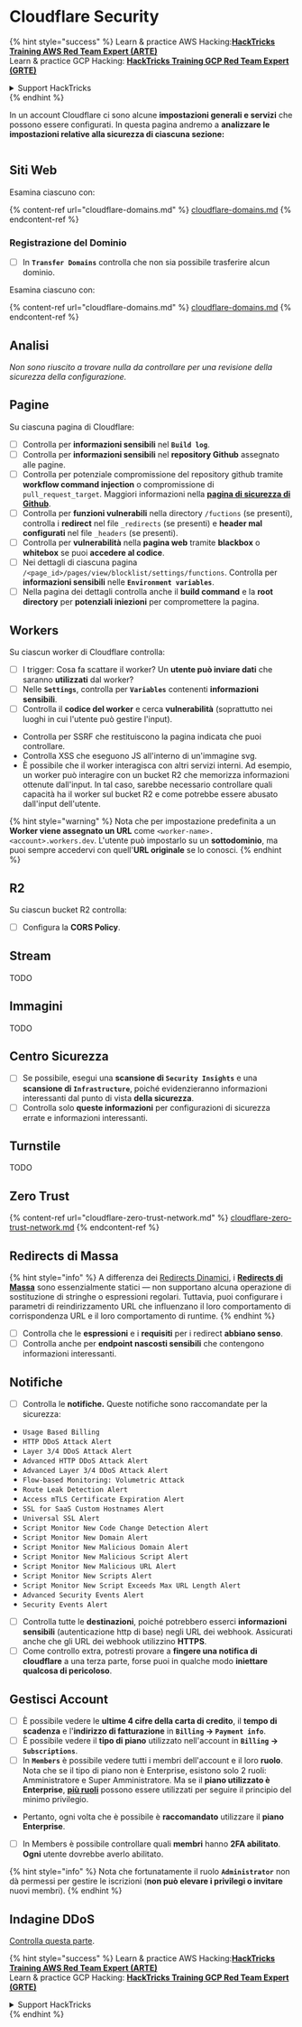 # Cloudflare Security

{% hint style="success" %}
Learn & practice AWS Hacking:<img src="../../.gitbook/assets/image (1) (1).png" alt="" data-size="line">[**HackTricks Training AWS Red Team Expert (ARTE)**](https://training.hacktricks.xyz/courses/arte)<img src="../../.gitbook/assets/image (1) (1).png" alt="" data-size="line">\
Learn & practice GCP Hacking: <img src="../../.gitbook/assets/image (2).png" alt="" data-size="line">[**HackTricks Training GCP Red Team Expert (GRTE)**<img src="../../.gitbook/assets/image (2).png" alt="" data-size="line">](https://training.hacktricks.xyz/courses/grte)

<details>

<summary>Support HackTricks</summary>

* Check the [**subscription plans**](https://github.com/sponsors/carlospolop)!
* **Join the** 💬 [**Discord group**](https://discord.gg/hRep4RUj7f) or the [**telegram group**](https://t.me/peass) or **follow** us on **Twitter** 🐦 [**@hacktricks\_live**](https://twitter.com/hacktricks\_live)**.**
* **Share hacking tricks by submitting PRs to the** [**HackTricks**](https://github.com/carlospolop/hacktricks) and [**HackTricks Cloud**](https://github.com/carlospolop/hacktricks-cloud) github repos.

</details>
{% endhint %}

In un account Cloudflare ci sono alcune **impostazioni generali e servizi** che possono essere configurati. In questa pagina andremo a **analizzare le impostazioni relative alla sicurezza di ciascuna sezione:**

<figure><img src="../../.gitbook/assets/image (117).png" alt=""><figcaption></figcaption></figure>

## Siti Web

Esamina ciascuno con:

{% content-ref url="cloudflare-domains.md" %}
[cloudflare-domains.md](cloudflare-domains.md)
{% endcontent-ref %}

### Registrazione del Dominio

* [ ] In **`Transfer Domains`** controlla che non sia possibile trasferire alcun dominio.

Esamina ciascuno con:

{% content-ref url="cloudflare-domains.md" %}
[cloudflare-domains.md](cloudflare-domains.md)
{% endcontent-ref %}

## Analisi

_Non sono riuscito a trovare nulla da controllare per una revisione della sicurezza della configurazione._

## Pagine

Su ciascuna pagina di Cloudflare:

* [ ] Controlla per **informazioni sensibili** nel **`Build log`**.
* [ ] Controlla per **informazioni sensibili** nel **repository Github** assegnato alle pagine.
* [ ] Controlla per potenziale compromissione del repository github tramite **workflow command injection** o compromissione di `pull_request_target`. Maggiori informazioni nella [**pagina di sicurezza di Github**](../github-security/).
* [ ] Controlla per **funzioni vulnerabili** nella directory `/fuctions` (se presenti), controlla i **redirect** nel file `_redirects` (se presenti) e **header mal configurati** nel file `_headers` (se presenti).
* [ ] Controlla per **vulnerabilità** nella **pagina web** tramite **blackbox** o **whitebox** se puoi **accedere al codice**.
* [ ] Nei dettagli di ciascuna pagina `/<page_id>/pages/view/blocklist/settings/functions`. Controlla per **informazioni sensibili** nelle **`Environment variables`**.
* [ ] Nella pagina dei dettagli controlla anche il **build command** e la **root directory** per **potenziali iniezioni** per compromettere la pagina.

## **Workers**

Su ciascun worker di Cloudflare controlla:

* [ ] I trigger: Cosa fa scattare il worker? Un **utente può inviare dati** che saranno **utilizzati** dal worker?
* [ ] Nelle **`Settings`**, controlla per **`Variables`** contenenti **informazioni sensibili**.
* [ ] Controlla il **codice del worker** e cerca **vulnerabilità** (soprattutto nei luoghi in cui l'utente può gestire l'input).
* Controlla per SSRF che restituiscono la pagina indicata che puoi controllare.
* Controlla XSS che eseguono JS all'interno di un'immagine svg.
* È possibile che il worker interagisca con altri servizi interni. Ad esempio, un worker può interagire con un bucket R2 che memorizza informazioni ottenute dall'input. In tal caso, sarebbe necessario controllare quali capacità ha il worker sul bucket R2 e come potrebbe essere abusato dall'input dell'utente.

{% hint style="warning" %}
Nota che per impostazione predefinita a un **Worker viene assegnato un URL** come `<worker-name>.<account>.workers.dev`. L'utente può impostarlo su un **sottodominio**, ma puoi sempre accedervi con quell'**URL originale** se lo conosci.
{% endhint %}

## R2

Su ciascun bucket R2 controlla:

* [ ] Configura la **CORS Policy**.

## Stream

TODO

## Immagini

TODO

## Centro Sicurezza

* [ ] Se possibile, esegui una **scansione di `Security Insights`** e una **scansione di `Infrastructure`**, poiché evidenzieranno informazioni interessanti dal punto di vista **della sicurezza**.
* [ ] Controlla solo **queste informazioni** per configurazioni di sicurezza errate e informazioni interessanti.

## Turnstile

TODO

## **Zero Trust**

{% content-ref url="cloudflare-zero-trust-network.md" %}
[cloudflare-zero-trust-network.md](cloudflare-zero-trust-network.md)
{% endcontent-ref %}

## Redirects di Massa

{% hint style="info" %}
A differenza dei [Redirects Dinamici](https://developers.cloudflare.com/rules/url-forwarding/dynamic-redirects/), i [**Redirects di Massa**](https://developers.cloudflare.com/rules/url-forwarding/bulk-redirects/) sono essenzialmente statici — non supportano alcuna operazione di sostituzione di stringhe o espressioni regolari. Tuttavia, puoi configurare i parametri di reindirizzamento URL che influenzano il loro comportamento di corrispondenza URL e il loro comportamento di runtime.
{% endhint %}

* [ ] Controlla che le **espressioni** e i **requisiti** per i redirect **abbiano senso**.
* [ ] Controlla anche per **endpoint nascosti sensibili** che contengono informazioni interessanti.

## Notifiche

* [ ] Controlla le **notifiche.** Queste notifiche sono raccomandate per la sicurezza:
* `Usage Based Billing`
* `HTTP DDoS Attack Alert`
* `Layer 3/4 DDoS Attack Alert`
* `Advanced HTTP DDoS Attack Alert`
* `Advanced Layer 3/4 DDoS Attack Alert`
* `Flow-based Monitoring: Volumetric Attack`
* `Route Leak Detection Alert`
* `Access mTLS Certificate Expiration Alert`
* `SSL for SaaS Custom Hostnames Alert`
* `Universal SSL Alert`
* `Script Monitor New Code Change Detection Alert`
* `Script Monitor New Domain Alert`
* `Script Monitor New Malicious Domain Alert`
* `Script Monitor New Malicious Script Alert`
* `Script Monitor New Malicious URL Alert`
* `Script Monitor New Scripts Alert`
* `Script Monitor New Script Exceeds Max URL Length Alert`
* `Advanced Security Events Alert`
* `Security Events Alert`
* [ ] Controlla tutte le **destinazioni**, poiché potrebbero esserci **informazioni sensibili** (autenticazione http di base) negli URL dei webhook. Assicurati anche che gli URL dei webhook utilizzino **HTTPS**.
* [ ] Come controllo extra, potresti provare a **fingere una notifica di cloudflare** a una terza parte, forse puoi in qualche modo **iniettare qualcosa di pericoloso**.

## Gestisci Account

* [ ] È possibile vedere le **ultime 4 cifre della carta di credito**, il **tempo di scadenza** e l'**indirizzo di fatturazione** in **`Billing` -> `Payment info`**.
* [ ] È possibile vedere il **tipo di piano** utilizzato nell'account in **`Billing` -> `Subscriptions`**.
* [ ] In **`Members`** è possibile vedere tutti i membri dell'account e il loro **ruolo**. Nota che se il tipo di piano non è Enterprise, esistono solo 2 ruoli: Amministratore e Super Amministratore. Ma se il **piano utilizzato è Enterprise**, [**più ruoli**](https://developers.cloudflare.com/fundamentals/account-and-billing/account-setup/account-roles/) possono essere utilizzati per seguire il principio del minimo privilegio.
* Pertanto, ogni volta che è possibile è **raccomandato** utilizzare il **piano Enterprise**.
* [ ] In Members è possibile controllare quali **membri** hanno **2FA abilitato**. **Ogni** utente dovrebbe averlo abilitato.

{% hint style="info" %}
Nota che fortunatamente il ruolo **`Administrator`** non dà permessi per gestire le iscrizioni (**non può elevare i privilegi o invitare** nuovi membri).
{% endhint %}

## Indagine DDoS

[Controlla questa parte](cloudflare-domains.md#cloudflare-ddos-protection).

{% hint style="success" %}
Learn & practice AWS Hacking:<img src="../../.gitbook/assets/image (1) (1).png" alt="" data-size="line">[**HackTricks Training AWS Red Team Expert (ARTE)**](https://training.hacktricks.xyz/courses/arte)<img src="../../.gitbook/assets/image (1) (1).png" alt="" data-size="line">\
Learn & practice GCP Hacking: <img src="../../.gitbook/assets/image (2).png" alt="" data-size="line">[**HackTricks Training GCP Red Team Expert (GRTE)**<img src="../../.gitbook/assets/image (2).png" alt="" data-size="line">](https://training.hacktricks.xyz/courses/grte)

<details>

<summary>Support HackTricks</summary>

* Check the [**subscription plans**](https://github.com/sponsors/carlospolop)!
* **Join the** 💬 [**Discord group**](https://discord.gg/hRep4RUj7f) or the [**telegram group**](https://t.me/peass) or **follow** us on **Twitter** 🐦 [**@hacktricks\_live**](https://twitter.com/hacktricks\_live)**.**
* **Share hacking tricks by submitting PRs to the** [**HackTricks**](https://github.com/carlospolop/hacktricks) and [**HackTricks Cloud**](https://github.com/carlospolop/hacktricks-cloud) github repos.

</details>
{% endhint %}
